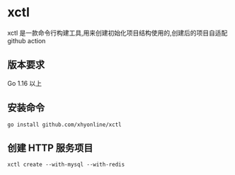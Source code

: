 # xctl
xctl 是一款命令行构建工具,用来创建初始化项目结构使用的,创建后的项目自适配 github action

## 版本要求

Go 1.16 以上

## 安装命令

`go install github.com/xhyonline/xctl`

## 创建 HTTP 服务项目

`xctl create --with-mysql --with-redis` 
